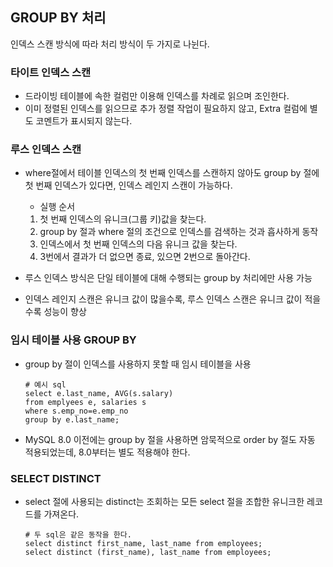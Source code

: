 ## GROUP BY 처리
인덱스 스캔 방식에 따라 처리 방식이 두 가지로 나뉜다.

### 타이트 인덱스 스캔
- 드라이빙 테이블에 속한 컬럼만 이용해 인덱스를 차례로 읽으며 조인한다.
- 이미 정렬된 인덱스를 읽으므로 추가 정렬 작업이 필요하지 않고, Extra 컬럼에 별도 코멘트가 표시되지 않는다.

### 루스 인덱스 스캔
- where절에서 테이블 인덱스의 첫 번째 인덱스를 스캔하지 않아도 group by 절에 첫 번째 인덱스가 있다면, 인덱스 레인지 스캔이 가능하다.
    - 실행 순서
    1. 첫 번째 인덱스의 유니크(그룹 키)값을 찾는다.
    2. group by 절과 where 절의 조건으로 인덱스를 검색하는 것과 흡사하게 동작
    3. 인덱스에서 첫 번째 인덱스의 다음 유니크 값을 찾는다.
    4. 3번에서 결과가 더 없으면 종료, 있으면 2번으로 돌아간다.

- 루스 인덱스 방식은 단일 테이블에 대해 수행되는 group by 처리에만 사용 가능
- 인덱스 레인지 스캔은 유니크 값이 많을수록, 루스 인덱스 스캔은 유니크 값이 적을수록 성능이 향상

### 임시 테이블 사용 GROUP BY
- group by 절이 인덱스를 사용하지 못할 때 임시 테이블을 사용
    ```
    # 예시 sql
    select e.last_name, AVG(s.salary)
    from emplyees e, salaries s
    where s.emp_no=e.emp_no
    group by e.last_name;
    ```
- MySQL 8.0 이전에는 group by 절을 사용하면 암묵적으로 order by 절도 자동 적용되었는데, 8.0부터는 별도 적용해야 한다.

### SELECT DISTINCT
- select 절에 사용되는 distinct는 조회하는 모든 select 절을 조합한 유니크한 레코드를 가져온다.
    ```
    # 두 sql은 같은 동작을 한다.
    select distinct first_name, last_name from employees;
    select distinct (first_name), last_name from employees;
    ```
